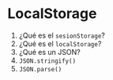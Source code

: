 # LocalStorage

1. ¿Qué es el `sesionStorage`?
2. ¿Qué es el `localStorage`?
3. ¿Qué es un JSON?
4. `JSON.stringify()`
5. `JSON.parse()`